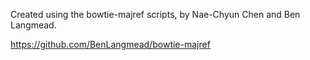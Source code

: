 Created using the bowtie-majref scripts, by Nae-Chyun Chen and Ben Langmead.

https://github.com/BenLangmead/bowtie-majref
